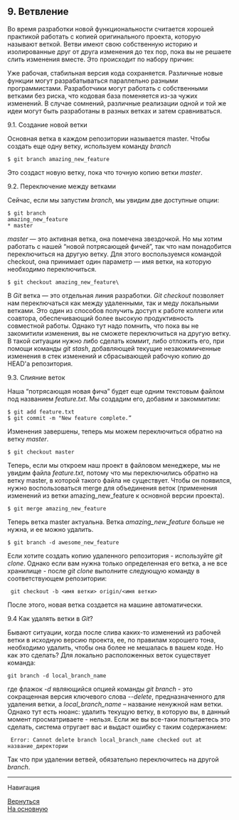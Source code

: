 ## 9. Ветвление

Во время разработки новой функциональности считается хорошей практикой работать с копией оригинального проекта, которую называют веткой. Ветви имеют свою собственную историю и изолированные друг от друга изменения до тех пор, пока вы не решаете слить изменения вместе. Это происходит по набору причин:

Уже рабочая, стабильная версия кода сохраняется.
Различные новые функции могут разрабатываться параллельно разными программистами.
Разработчики могут работать с собственными ветками без риска, что кодовая база поменяется из-за чужих изменений.
В случае сомнений, различные реализации одной и той же идеи могут быть разработаны в разных ветках и затем сравниваться.

9.1. Создание новой ветки

Основная ветка в каждом репозитории называется master. Чтобы создать еще одну ветку, используем команду *branch*

    $ git branch amazing_new_feature

Это создаст новую ветку, пока что точную копию ветки *master*.

9.2. Переключение между ветками

Сейчас, если мы запустим *branch*, мы увидим две доступные опции:

    $ git branch
    amazing_new_feature
    * master

*master* — это активная ветка, она помечена звездочкой. Но мы хотим работать с нашей “новой потрясающей фичей”, так что нам понадобится переключиться на другую ветку. Для этого воспользуемся командой checkout, она принимает один параметр — имя ветки, на которую необходимо переключиться.

    $ git checkout amazing_new_feature\

В *Git* ветка — это отдельная линия разработки. *Git checkout* позволяет нам переключаться как между удаленными, так и меду локальными ветками. Это один из способов получить доступ к работе коллеги или соавтора, обеспечивающий более высокую продуктивность совместной работы. Однако тут надо помнить, что пока вы не закомитили изменения, вы не сможете переключиться на другую ветку. В такой ситуации нужно либо сделать коммит, либо отложить его, при помощи команды *git stash*, добавляющей текущие незакоммиченные изменения в стек изменений и сбрасывающей рабочую копию до HEAD'а репозитория.

9.3. Слияние веток

Наша “потрясающая новая фича” будет еще одним текстовым файлом под названием *feature.txt*. Мы создадим его, добавим и закоммитим:

    $ git add feature.txt
    $ git commit -m "New feature complete.”

Изменения завершены, теперь мы можем переключиться обратно на ветку *master*.

    $ git checkout master

Теперь, если мы откроем наш проект в файловом менеджере, мы не увидим файла *feature.txt*, потому что мы переключились обратно на ветку master, в которой такого файла не существует. Чтобы он появился, нужно воспользоваться merge для объединения веток (применения изменений из ветки amazing_new_feature к основной версии проекта).

    $ git merge amazing_new_feature

Теперь ветка master актуальна. Ветка *amazing_new_feature* больше не нужна, и ее можно удалить.

    $ git branch -d awesome_new_feature

Если хотите создать копию удаленного репозитория - используйте *git clone*. Однако если вам нужна только определенная его ветка, а не все хранилище - после *git clone* выполните следующую команду в соответствующем репозитории:

     git checkout -b <имя ветки> origin/<имя ветки>

После этого, новая ветка создается на машине автоматически.

9.4 Как удалять ветки в *Git*?

Бывают ситуации, когда после слива каких-то изменений из рабочей ветки в исходную версию проекта, ее, по правилам хорошего тона, необходимо удалить, чтобы она более не мешалась в вашем коде. Но как это сделать?
Для локально расположенных веток существует команда:

    git branch -d local_branch_name

где флажок *-d* являющийся опцией команды *git branch* - это сокращенная версия ключевого слова *--delete*, предназначенного для удаления ветки, а *local_branch_name* – название ненужной нам ветки.
Однако тут есть нюанс: удалить текущую ветку, в которую вы, в данный момент просматриваете - нельзя. Если же вы все-таки попытаетесь это сделать, система отругает вас и выдаст ошибку с таким содержанием:

     Error: Cannot delete branch local_branch_name checked out at название_директории

Так что при удалении ветвей, обязательно переключитесь на другой *branch*.

---

Навигация

[Вернуться](/RemoteRepositories.md)   
[На основную](/readme.md)                 
